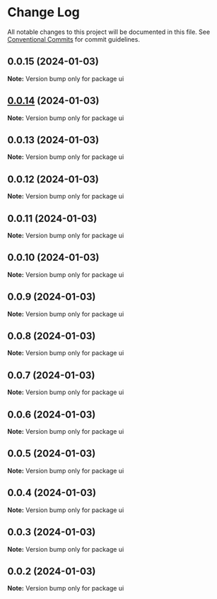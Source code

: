 # Change Log

All notable changes to this project will be documented in this file.
See [Conventional Commits](https://conventionalcommits.org) for commit guidelines.

## 0.0.15 (2024-01-03)

**Note:** Version bump only for package ui





## [0.0.14](https://github.com/wellgrisa/docker-elastic-beanstalk-up/compare/ui@0.0.13...ui@0.0.14) (2024-01-03)

**Note:** Version bump only for package ui





## 0.0.13 (2024-01-03)

**Note:** Version bump only for package ui





## 0.0.12 (2024-01-03)

**Note:** Version bump only for package ui





## 0.0.11 (2024-01-03)

**Note:** Version bump only for package ui





## 0.0.10 (2024-01-03)

**Note:** Version bump only for package ui





## 0.0.9 (2024-01-03)

**Note:** Version bump only for package ui





## 0.0.8 (2024-01-03)

**Note:** Version bump only for package ui





## 0.0.7 (2024-01-03)

**Note:** Version bump only for package ui





## 0.0.6 (2024-01-03)

**Note:** Version bump only for package ui





## 0.0.5 (2024-01-03)

**Note:** Version bump only for package ui





## 0.0.4 (2024-01-03)

**Note:** Version bump only for package ui





## 0.0.3 (2024-01-03)

**Note:** Version bump only for package ui





## 0.0.2 (2024-01-03)

**Note:** Version bump only for package ui

